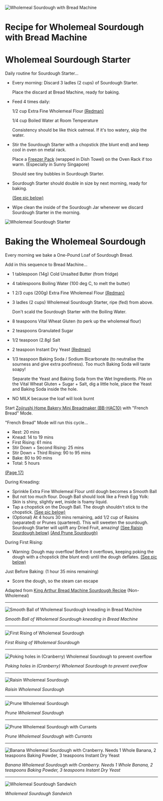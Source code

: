 ![Wholemeal Sourdough with Bread Machine](https://lupyuen.github.io/images/sourdough.jpg)

# Recipe for Wholemeal Sourdough with Bread Machine

# Wholemeal Sourdough Starter

Daily routine for Sourdough Starter...

-   Every morning: Discard 3 ladles (2 cups) of Sourdough Starter.

    Place the discard at Bread Machine, ready for baking.
    
-   Feed 4 times daily:

    1/2 cup Extra Fine Wholemeal Flour [(Redman)](https://www.redmanshop.com/shop-by-category/baking-ingredients/flour/speciality-flour/000000000000067696.html)
    
    1/4 cup Boiled Water at Room Temperature

    Consistency should be like thick oatmeal. If it's too watery, skip the water.

-   Stir the Sourdough Starter with a chopstick (the blunt end) and keep cool in oven on metal rack.

    Place a [Freezer Pack](https://www.amazon.com/AmazonBasics-Reusable-Hard-Sided-Rectangular/dp/B07YX8SBJK/ref=sxin_18_trfobq2a_1_B07YX8SBJK) (wrapped in Dish Towel) on the Oven Rack if too warm. (Especially in Sunny Singapore)
    
    Should see tiny bubbles in Sourdough Starter.

-   Sourdough Starter should double in size by next morning, ready for baking.

    [(See pic below)](https://lupyuen.github.io/images/sourdough2.jpg)

-   Wipe clean the inside of the Sourdough Jar whenever we discard Sourdough Starter in the morning.

![Wholemeal Sourdough Starter](https://lupyuen.github.io/images/sourdough2.jpg)

# Baking the Wholemeal Sourdough

Every morning we bake a One-Pound Loaf of Sourdough Bread.

Add in this sequence to Bread Machine...

-   1 tablespoon (14g) Cold Unsalted Butter (from fridge)

-   4 tablespoons Boiling Water (100 deg C, to melt the butter)

-   1 2/3 cups (200g) Extra Fine Wholemeal Flour [(Redman)](https://www.redmanshop.com/shop-by-category/baking-ingredients/flour/speciality-flour/000000000000067696.html)

-   3 ladles (2 cups) Wholemeal Sourdough Starter, ripe (fed) from above.

    Don't scald the Sourdough Starter with the Boiling Water.

-   8 teaspoons Vital Wheat Gluten (to perk up the wholemeal flour)

-   2 teaspoons Granulated Sugar

-   1/2 teaspoon (2.8g) Salt

-   2 teaspoon Instant Dry Yeast [(Redman)](https://www.redmanshop.com/shop-by-category/baking-ingredients/baking-aids/yeast/000000000000012294.html)

-   1/3 teaspoon Baking Soda / Sodium Bicarbonate (to neutralise the sourness and give extra poofiness). Too much Baking Soda will taste soapy!

    Separate the Yeast and Baking Soda from the Wet Ingredients. Pile on the Vital Wheat Gluten + Sugar + Salt, dig a little hole, place the Yeast and Baking Soda inside the hole.

-   NO MILK because the loaf will look burnt

Start [Zojirushi Home Bakery Mini Breadmaker (BB-HAC10)](https://www.zojirushi.com/app/product/bbhac) with "French Bread" Mode.

"French Bread" Mode will run this cycle...

- Rest: 20 mins
- Knead: 14 to 19 mins
- First Rising: 61 mins
- Stir Down + Second Rising: 25 mins
- Stir Down + Third Rising: 90 to 95 mins
- Bake: 80 to 90 mins
- Total: 5 hours

[(Page 17)](https://www.zojirushi.com/servicesupport/manuals/manual_pdf/bb_hac10.pdf)

During Kneading:
-   Sprinkle Extra Fine Wholemeal Flour until dough becomes a Smooth Ball
-   But not too much flour. Dough Ball should look like a Fresh Egg Yolk: Skin is shiny, slightly wet, inside is foamy liquid.
-   Tap a chopstick on the Dough Ball. The dough shouldn't stick to the chopstick.
    [(See pic below)](https://lupyuen.github.io/images/sourdough3.jpg)
-   (Optional) At 4 hours 30 mins remaining, add 1/2 cup of Raisins (separated) or Prunes (quartered). This will sweeten the sourdough. Sourdough Starter will uplift any Dried Fruit, amazing!
    [(See Raisin Sourdough below)](https://lupyuen.github.io/images/sourdough7.jpg)
    [(And Prune Sourdough)](https://lupyuen.github.io/images/sourdough9.jpg)

During First Rising:
-   Warning: Dough may overflow! Before it overflows, keeping poking the dough with a chopstick (the blunt end) until the dough deflates.
    [(See pic below)](https://lupyuen.github.io/images/sourdough5.jpg)

Just Before Baking: (1 hour 35 mins remaining)
-   Score the dough, so the steam can escape

Adapted from [King Arthur Bread Machine Sourdough Recipe](https://www.kingarthurbaking.com/recipes/bread-machine-sourdough-bread-recipe) (Non-Wholemeal)

<hr>

![Smooth Ball of Wholemeal Sourdough kneading in Bread Machine](https://lupyuen.github.io/images/sourdough3.jpg)

_Smooth Ball of Wholemeal Sourdough kneading in Bread Machine_

<hr>

![First Rising of Wholemeal Sourdough](https://lupyuen.github.io/images/sourdough4.jpg)

_First Rising of Wholemeal Sourdough_

<hr>

![Poking holes in (Cranberry) Wholemeal Sourdough to prevent overflow](https://lupyuen.github.io/images/sourdough5.jpg)

_Poking holes in (Cranberry) Wholemeal Sourdough to prevent overflow_

<hr>

![Raisin Wholemeal Sourdough](https://lupyuen.github.io/images/sourdough7.jpg)

_Raisin Wholemeal Sourdough_

<hr>

![Prune Wholemeal Sourdough](https://lupyuen.github.io/images/sourdough9.jpg)

_Prune Wholemeal Sourdough_

<hr>

![Prune Wholemeal Sourdough with Currants](https://lupyuen.github.io/images/sourdough10.jpg)

_Prune Wholemeal Sourdough with Currants_

<hr>

![Banana Wholemeal Sourdough with Cranberry. Needs 1 Whole Banana, 2 teaspoons Baking Powder, 3 teaspoons Instant Dry Yeast](https://lupyuen.github.io/images/sourdough11.jpg)

_Banana Wholemeal Sourdough with Cranberry. Needs 1 Whole Banana, 2 teaspoons Baking Powder, 3 teaspoons Instant Dry Yeast_

<hr>

![Wholemeal Sourdough Sandwich](https://lupyuen.github.io/images/sourdough6.jpg)

_Wholemeal Sourdough Sandwich_
